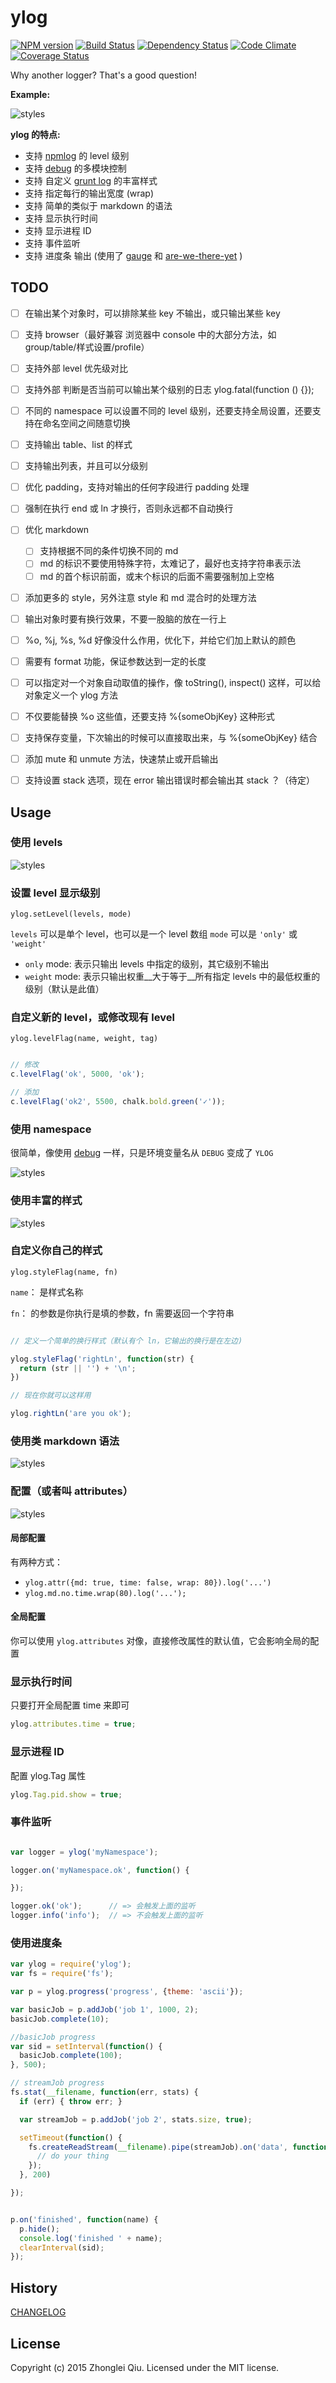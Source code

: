 # ylog
[![NPM version](https://badge.fury.io/js/ylog.svg)](https://npmjs.org/package/ylog)
[![Build Status][travis-image]][travis-url]
[![Dependency Status][daviddm-url]][daviddm-image]
[![Code Climate][climate-image]][climate-url]
[![Coverage Status][coveralls-image]][coveralls-url]
<!--
[![GitHub version][git-tag-image]][project-url]
-->

Why another logger? That's a good question!

__Example:__

![styles](./res/start.png)

__ylog 的特点:__

  - 支持 [npmlog](https://github.com/npm/npmlog#loglevelprefix-message-) 的 level 级别
  - 支持 [debug][debug] 的多模块控制
  - 支持 自定义 [grunt log](http://gruntjs.com/api/grunt.log) 的丰富样式
  - 支持 指定每行的输出宽度 (wrap)
  - 支持 简单的类似于 markdown 的语法
  - 支持 显示执行时间
  - 支持 显示进程 ID
  - 支持 事件监听
  - 支持 进度条 输出 (使用了 [gauge](https://github.com/iarna/gauge) 和 [are-we-there-yet](https://www.npmjs.com/package/are-we-there-yet)  )


## TODO


- [ ] 在输出某个对象时，可以排除某些 key 不输出，或只输出某些 key
- [ ] 支持 browser（最好兼容 浏览器中 console 中的大部分方法，如 group/table/样式设置/profile）
- [ ] 支持外部 level 优先级对比
- [ ] 支持外部 判断是否当前可以输出某个级别的日志 ylog.fatal(function () {});
- [ ] 不同的 namespace 可以设置不同的 level 级别，还要支持全局设置，还要支持在命名空间之间随意切换
- [ ] 支持输出 table、list 的样式
- [ ] 支持输出列表，并且可以分级别
- [ ] 优化 padding，支持对输出的任何字段进行 padding 处理
- [ ] 强制在执行 end 或 ln 才换行，否则永远都不自动换行
- [ ] 优化 markdown
  - [ ] 支持根据不同的条件切换不同的 md
  - [ ] md 的标识不要使用特殊字符，太难记了，最好也支持字符串表示法
  - [ ] md 的首个标识前面，或末个标识的后面不需要强制加上空格
- [ ] 添加更多的 style，另外注意 style 和 md 混合时的处理方法
- [ ] 输出对象时要有换行效果，不要一股脑的放在一行上
- [ ] %o, %j, %s, %d 好像没什么作用，优化下，并给它们加上默认的颜色
- [ ] 需要有 format 功能，保证参数达到一定的长度
- [ ] 可以指定对一个对象自动取值的操作，像 toString(), inspect() 这样，可以给对象定义一个 ylog 方法
- [ ] 不仅要能替换 %o 这些值，还要支持 %{someObjKey} 这种形式
- [ ] 支持保存变量，下次输出的时候可以直接取出来，与 %{someObjKey} 结合
- [ ] 添加 mute 和 unmute 方法，快速禁止或开启输出
- [ ] 支持设置 stack 选项，现在 error 输出错误时都会输出其 stack ？（待定）



## Usage

### 使用 levels

![styles](./res/levels.png)


### 设置 level 显示级别

`ylog.setLevel(levels, mode)`

`levels` 可以是单个 level，也可以是一个 level 数组
`mode` 可以是 `'only'` 或 `'weight'`

  - `only` mode: 表示只输出 levels 中指定的级别，其它级别不输出
  - `weight` mode: 表示只输出权重__大于等于__所有指定 levels 中的最低权重的级别（默认是此值）


### 自定义新的 level，或修改现有 level

`ylog.levelFlag(name, weight, tag)`

```js

// 修改
c.levelFlag('ok', 5000, 'ok');

// 添加
c.levelFlag('ok2', 5500, chalk.bold.green('✓'));

```


### 使用 namespace

很简单，像使用 [debug][debug] 一样，只是环境变量名从 `DEBUG` 变成了 `YLOG`

![styles](./res/ns.png)

### 使用丰富的样式

![styles](./res/styles.png)


### 自定义你自己的样式

`ylog.styleFlag(name, fn)`

`name`： 是样式名称

`fn`： 的参数是你执行是填的参数，fn 需要返回一个字符串

```js

// 定义一个简单的换行样式（默认有个 ln，它输出的换行是在左边)

ylog.styleFlag('rightLn', function(str) {
  return (str || '') + '\n';
})

// 现在你就可以这样用

ylog.rightLn('are you ok');

```

### 使用类 markdown 语法
![styles](./res/md.png)


### 配置（或者叫 attributes）
![styles](./res/attrs.png)

#### 局部配置

有两种方式：

- `ylog.attr({md: true, time: false, wrap: 80}).log('...')`
- `ylog.md.no.time.wrap(80).log('...');`


#### 全局配置

你可以使用 `ylog.attributes` 对像，直接修改属性的默认值，它会影响全局的配置


### 显示执行时间

只要打开全局配置 time 来即可

```js
ylog.attributes.time = true;
```


### 显示进程 ID

配置 ylog.Tag 属性

```js
ylog.Tag.pid.show = true;
```


### 事件监听

```js

var logger = ylog('myNamespace');

logger.on('myNamespace.ok', function() {

});

logger.ok('ok');      // => 会触发上面的监听
logger.info('info');  // => 不会触发上面的监听


```

### 使用进度条

```js
var ylog = require('ylog');
var fs = require('fs');

var p = ylog.progress('progress', {theme: 'ascii'});

var basicJob = p.addJob('job 1', 1000, 2);
basicJob.complete(10);

//basicJob progress
var sid = setInterval(function() {
  basicJob.complete(100);
}, 500);

// streamJob progress
fs.stat(__filename, function(err, stats) {
  if (err) { throw err; }

  var streamJob = p.addJob('job 2', stats.size, true);

  setTimeout(function() {
    fs.createReadStream(__filename).pipe(streamJob).on('data', function() {
      // do your thing
    });
  }, 200)

});


p.on('finished', function(name) {
  p.hide();
  console.log('finished ' + name);
  clearInterval(sid);
});

```


## History

[CHANGELOG](CHANGELOG.md)


## License

Copyright (c) 2015 Zhonglei Qiu. Licensed under the MIT license.



[debug]: https://github.com/visionmedia/debug
[project-url]: https://github.com/qiu8310/ylog
[git-tag-image]: http://img.shields.io/github/tag/qiu8310/ylog.svg
[climate-url]: https://codeclimate.com/github/qiu8310/ylog
[climate-image]: https://codeclimate.com/github/qiu8310/ylog/badges/gpa.svg
[travis-url]: https://travis-ci.org/qiu8310/ylog
[travis-image]: https://travis-ci.org/qiu8310/ylog.svg?branch=master
[daviddm-url]: https://david-dm.org/qiu8310/ylog.svg?theme=shields.io
[daviddm-image]: https://david-dm.org/qiu8310/ylog
[coveralls-url]: https://coveralls.io/r/qiu8310/ylog
[coveralls-image]: https://coveralls.io/repos/qiu8310/ylog/badge.png

